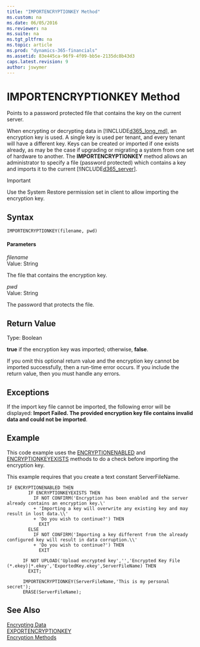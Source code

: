 ```yaml
---
title: "IMPORTENCRYPTIONKEY Method"
ms.custom: na
ms.date: 06/05/2016
ms.reviewer: na
ms.suite: na
ms.tgt_pltfrm: na
ms.topic: article
ms.prod: "dynamics-365-financials"
ms.assetid: 83e445ca-96f9-4f09-bb5e-2135dc8b43d3
caps.latest.revision: 9
author: jswymer
---
```

# IMPORTENCRYPTIONKEY Method
Points to a password protected file that contains the key on the current server.  

 When encrypting or decrypting data in [!INCLUDE[d365_long_md](../includes/d365_long_md.md)], an encryption key is used. A single key is used per tenant, and every tenant will have a different key. Keys can be created or imported if one exists already, as may be the case if upgrading or migrating a system from one set of hardware to another. The **IMPORTENCRYPTIONKEY** method allows an administrator to specify a file \(password protected\) which contains a key and imports it to the current [!INCLUDE[d365_server](../includes/d365_server_md.md)].  

<!--
> [!NOTE]  
>  In systems with multiple [!INCLUDE[d365_server](../includes/d365_server_md.md)] instances, you must run the **IMPORTENCRYPTIONKEY** method for each instance.  
-->

> [!IMPORTANT]  
>  Use the System Restore permission set in client to allow importing the encryption key.  

## Syntax  

```  
IMPORTENCRYPTIONKEY(filename, pwd)  
```  

#### Parameters  
 *filename*  
 Value: String  

 The file that contains the encryption key.  

 *pwd*  
 Value: String  

 The password that protects the file.  

## Return Value  
 Type: Boolean  

 **true** if the encryption key was imported; otherwise, **false**.  

 If you omit this optional return value and the encryption key cannot be imported successfully, then a run-time error occurs. If you include the return value, then you must handle any errors.  

## Exceptions  
 If the import key file cannot be imported, the following error will be displayed: **Import Failed. The provided encryption key file contains invalid data and could not be imported**.  

## Example  
 This code example uses the [ENCRYPTIONENABLED](devenv-encryptionenabled-method.md) and [ENCRYPTIONKEYEXISTS](devenv-ENCRYPTIONKEYEXISTS-method.md) methods to do a check before importing the encryption key.  

 This example requires that you create a text constant ServerFileName.  

```  
IF ENCRYPTIONENABLED THEN  
        IF ENCRYPTIONKEYEXISTS THEN  
          IF NOT CONFIRM('Encryption has been enabled and the server already contains an encryption key.\'  
          + 'Importing a key will overwrite any existing key and may result in lost data.\\'  
          + 'Do you wish to continue?') THEN  
            EXIT  
        ELSE  
          IF NOT CONFIRM('Importing a key different from the already configured key will result in data corruption.\\'  
          + 'Do you wish to continue?') THEN  
            EXIT  

      IF NOT UPLOAD('Upload encrypted key','','Encrypted Key File (*.ekey)|*.ekey','ExportedKey.ekey',ServerFileName) THEN  
        EXIT;  

      IMPORTENCRYPTIONKEY(ServerFileName,'This is my personal secret');  
      ERASE(ServerFileName);  
```  

## See Also  
 [Encrypting Data](devenv-encrypting-data.md)   
 [EXPORTENCRYPTIONKEY](devenv-EXPORTENCRYPTIONKEY-method.md)   
 [Encryption Methods](devenv-Encryption-Methods.md)
